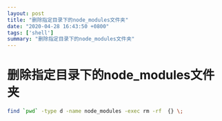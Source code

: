 ```yaml
---
layout: post
title: "删除指定目录下的node_modules文件夹"
date: "2020-04-28 16:43:50 +0800"
tags: ['shell']
summary: "删除指定目录下的node_modules文件夹"
---
```


# 删除指定目录下的node_modules文件夹

```bash
find `pwd` -type d -name node_modules -exec rm -rf  {} \;
```
